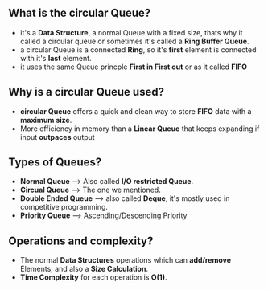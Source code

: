 ## What is the circular Queue?
* it's a <b>Data Structure</b>, a normal Queue with a fixed size, thats why it called a circular queue or sometimes it's called a <b>Ring Buffer Queue</b>.
* a circular Queue is a connected <b>Ring</b>, so it's <b>first</b> element is connected with it's <b>last</b> element.
* it uses the same Queue princple <b>First in First out</b> or as it called <b>FIFO</b>
## Why is a circular Queue used?
* <b>circular Queue</b> offers a quick and clean way to store <b>FIFO</b> data with a <b>maximum size</b>.
* More efficiency in memory than a <b>Linear Queue</b> that keeps expanding if input <b>outpaces</b> output
## Types of Queues?
* <b>Normal Queue</b> --> Also called <b>I/O restricted Queue</b>.
* <b>Circual Queue</b> --> The one we mentioned.
* <b>Double Ended Queue</b> --> also called <b>Deque</b>, it's mostly used in competitive programming.
* <b>Priority Queue</b> --> Ascending/Descending Priority 
## Operations and complexity?
* The normal <b>Data Structures</b> operations which can <b>add/remove</b> Elements, and also a <b>Size Calculation</b>.
* <b>Time Complexity</b> for each operation is <b>O(1)</b>.
